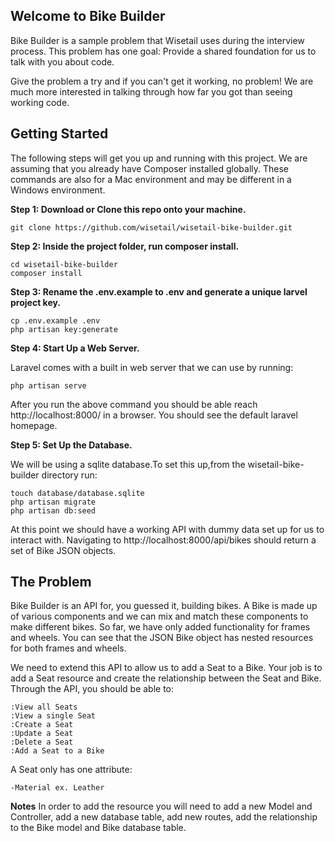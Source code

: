 
## Welcome to Bike Builder

Bike Builder is a sample problem that Wisetail uses during the interview process. 
This problem has one goal: Provide a shared foundation for us to talk with you about code. 

Give the problem a try and if you can't get it working, no problem! We are much more interested in talking through how far you got than seeing working code.


## Getting Started

The following steps will get you up and running with this project. We are assuming that
you already have Composer installed globally. These commands are also for a Mac environment and
may be different in a Windows environment.

**Step 1: Download or Clone this repo onto your machine.**

    git clone https://github.com/wisetail/wisetail-bike-builder.git 

**Step 2: Inside the project folder, run composer install.**

    cd wisetail-bike-builder
    composer install

**Step 3: Rename the .env.example to .env and generate a unique larvel project key.**

    cp .env.example .env
    php artisan key:generate

**Step 4: Start Up a Web Server.**

Laravel comes with a built in web server that we can use by running:

    php artisan serve

After you run the above command you should be able reach http://localhost:8000/ in a browser. You should see the default laravel homepage. 

**Step 5: Set Up the Database.**

We will be using a sqlite database.To set this up,from the wisetail-bike-builder directory run:

    touch database/database.sqlite
    php artisan migrate
    php artisan db:seed

At this point we should have a working API with dummy data set up for us to interact with. Navigating to http://localhost:8000/api/bikes should return a set of Bike JSON objects. 

## The Problem

Bike Builder is an API for, you guessed it, building bikes. A Bike is made up of various components and we can mix and match these components to make different bikes. 
So far, we have only added functionality for frames and wheels. You can see that the JSON Bike object has nested resources for both frames and wheels. 

We need to extend this API to allow us to add a Seat to a Bike. Your job is to add a Seat resource and create the relationship between the Seat and Bike.
Through the API, you should be able to:

    :View all Seats
    :View a single Seat
    :Create a Seat
    :Update a Seat
    :Delete a Seat
    :Add a Seat to a Bike

A Seat only has one attribute:

    -Material ex. Leather

**Notes**
In order to add the resource you will need to add a new Model and Controller, add a new database table, add new routes, add the relationship to the Bike model and Bike database table.


